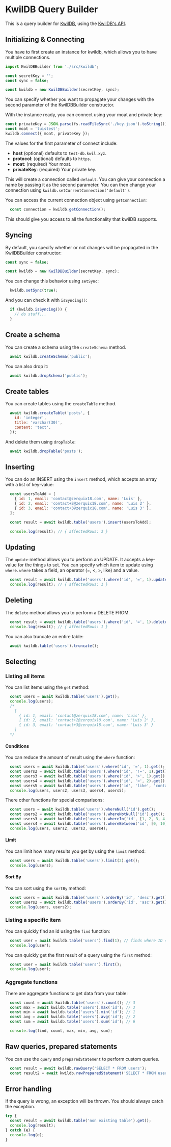 # KwilDB Query Builder

This is a query builder for [KwilDB](https://kwil.com/), using the [KwilDB's API](https://github.com/kwilteam/kwil_db_api).

## Initializing & Connecting

You have to first create an instance for kwildb, which allows you to have multiple connections.

```javascript
import KwilDBBuilder from './src/kwildb';

const secretKey = '';
const sync = false;

const kwildb = new KwilDBBuilder(secretKey, sync);
```

You can specify whether you want to propagate your changes with the second parameter of the KwilDBBuilder constructor.

With the instance ready, you can connect using your moat and private key:

```javascript
const privateKey = JSON.parse(fs.readFileSync('./key.json').toString());
const moat = 'luistest';
kwildb.connect({ moat, privateKey });
```

The values for the first parameter of connect include:

* **host** (optional) defaults to `test-db.kwil.xyz`.
* **protocol**: (optional) defaults to `https`.
* **moat**: (required) Your moat.
* **privateKey**: (required) Your private key.

This will create a connection called `default`. You can give your connection a name by passing it as the second parameter. You can then change your connection using `kwildb.setCurrentConnection('default')`.

You can access the current connection object using `getConnection`:

```javascript
  const connection = kwildb.getConnection();
```

This should give you access to all the functionality that kwilDB supports.

## Syncing

By default, you specify whether or not changes will be propagated in the KwilDBBuilder constructor:

```javascript
const sync = false;

const kwildb = new KwilDBBuilder(secretKey, sync);
```

You can change this behavior using `setSync`:

```javascript
  kwildb.setSync(true);
```

And you can check it with `isSyncing()`:

```javascript
  if (kwildb.isSyncing()) {
    // do stuff...
  }
```

## Create a schema

You can create a schema using the `createSchema` method.

```javascript
  await kwildb.createSchema('public');
```

You can also drop it:

```javascript
  await kwildb.dropSchema('public');
```

## Create tables

You can create tables using the `createTable` method.

```javascript
  await kwildb.createTable('posts', {
    id: 'integer',
    title: 'varchar(30)',
    content: 'text',
  });
``` 

And delete them using `dropTable`:

```javascript
  await kwildb.dropTable('posts');
```

## Inserting

You can do an INSERT using the `insert` method, which accepts an array with a list of key-value:

```javascript
  const usersToAdd = [
    { id: 1, email: 'contact@zerquix18.com', name: 'Luis' },
    { id: 2, email: 'contact+2@zerquix18.com', name: 'Luis 2' },
    { id: 3, email: 'contact+3@zerquix18.com', name: 'Luis 3' },
  ];

  const result = await kwildb.table('users').insert(usersToAdd);

  console.log(result); // { affectedRows: 3 }
```

## Updating

The `update` method allows you to perform an UPDATE. It accepts a key-value for the things to set. You can specify which item to update using `where`.
`where` takes a field, an operator (=, <, >, like) and a value.

```javascript
  const result = await kwildb.table('users').where('id', '=', 1).update({ name: 'luis!' });
  console.log(result); // { affectedRows: 1 }
```

## Deleting

The `delete` method allows you to perform a DELETE FROM.

```javascript
  const result = await kwildb.table('users').where('id', '=', 1).delete();
  console.log(result); // { affectedRows: 1 }
```

You can also truncate an entire table:

```javascript
  await kwildb.table('users').truncate();
```

## Selecting

### Listing all items

You can list items using the `get` method:

```javascript
  const users = await kwildb.table('users').get();
  console.log(users);
  /*
    [
      { id: 1, email: 'contact@zerquix18.com', name: 'Luis' },
      { id: 2, email: 'contact+2@zerquix18.com', name: 'Luis 2' },
      { id: 3, email: 'contact+3@zerquix18.com', name: 'Luis 3' }
    ]
  */
```

#### Conditions

You can reduce the amount of result using the `where` function:

```javascript
  const users = await kwildb.table('users').where('id', '=', 1).get();
  const users2 = await kwildb.table('users').where('id', '!=', 1).get();
  const users3 = await kwildb.table('users').where('id', '>', 1).get();
  const users4 = await kwildb.table('users').where('id', '<', 2).get();
  const users5 = await kwildb.table('users').where('id', 'like', 'contact%').get();
  console.log(users, users2, users3, users4, users5);
```

There other functions for special comparisons:

```javascript
  const users = await kwildb.table('users').whereNull('id').get();
  const users2 = await kwildb.table('users').whereNotNull('id').get();
  const users3 = await kwildb.table('users').whereIn('id', [1, 2, 3, 4, 5]).get();
  const users4 = await kwildb.table('users').whereBetween('id', [0, 10]).get();
  console.log(users, users2, users3, users4);
```

#### Limit

You can limit how many results you get by using the `limit` method:

```javascript
  const users = await kwildb.table('users').limit(2).get();
  console.log(users);
```

#### Sort By

You can sort using the `sortBy` method:

```javascript
  const users = await kwildb.table('users').orderBy('id', 'desc').get();
  const users2 = await kwildb.table('users').orderBy('id', 'asc').get();
  console.log(users, users2);
``` 

### Listing a specific item

You can quickly find an id using the `find` function:

```javascript
  const user = await kwildb.table('users').find(1); // finds where ID = 1, returns object
  console.log(user);
```

You can quickly get the first result of a query using the `first` method:

```javascript
  const user = await kwildb.table('users').first();
  console.log(user);
``` 


### Aggregate functions

There are aggregate functions to get data from your table:

```javascript
  const count = await kwildb.table('users').count(); // 3
  const max = await kwildb.table('users').max('id'); // 3
  const min = await kwildb.table('users').min('id'); // 1
  const avg = await kwildb.table('users').avg('id'); // 2
  const sum = await kwildb.table('users').sum('id'); // 6

  console.log(find, count, max, min, avg, sum);
```

## Raw queries, prepared statements

You can use the `query` and `preparedStatement` to perform custom queries.

```javascript
  const result = await kwildb.rawQuery('SELECT * FROM users');
  const result2 = await kwildb.rawPreparedStatement('SELECT * FROM users WHERE id = $1', [1]);
```

## Error handling

If the query is wrong, an exception will be thrown. You should always catch the exception.

```javascript
try {
  const result = await kwildb.table('non existing table').get();
  console.log(result);
} catch (e) {
  console.log(e);
}
```

